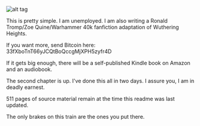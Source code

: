 ![alt tag](http://i.imgur.com/mnh6gxX.jpg)

This is pretty simple.  I am unemployed.  I am also writing a Ronald Tromp/Zoe Quine/Warhammer 40k fanfiction adaptation of Wuthering Heights.

If you want more, send Bitcoin here: 33fXboTnT66yJCQtBoQccgMjXPH5zyfr4D

If it gets big enough, there will be a self-published Kindle book on Amazon and an audiobook.

The second chapter is up.  I've done this all in two days.  I assure you, I am in deadly earnest.

511 pages of source material remain at the time this readme was last updated.  

The only brakes on this train are the ones you put there.